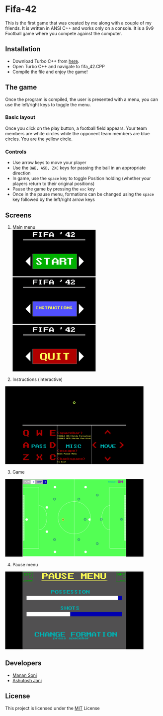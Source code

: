 # Fifa-42
This is the first game that was created by me along with a couple of my friends. It is written in ANSI C++ and works only on a console.
It is a 9v9 Football game where you compete against the computer.

## Installation
* Download Turbo C++ from [here](https://developerinsider.co/download-turbo-c-for-windows-7-8-8-1-and-windows-10-32-64-bit-full-screen/).
* Open Turbo C++ and navigate to fifa_42.CPP
* Compile the file and enjoy the game!

## The game
Once the program is compiled, the user is presented with a menu, you can use the left/right keys to toggle the menu.

### Basic layout
Once you click on the play button, a football field appears.
Your team members are white circles while the opponent team members are blue circles. You are the yellow circle.

### Controls
* Use arrow keys to move your player
* Use the ```QWE, ASD, ZXC``` keys for passing the ball in an appropriate direction
* In game, use the ```space``` key to toggle Position holding (whether your players return to their original positions)
* Pause the game by pressing the ```esc``` key
* Once in the pause menu, formations can be changed using the ```space``` key followed by the left/right arrow keys

## Screens
1. Main menu  
<img src="https://github.com/AshutoshJani/Fifa-42/blob/legacy/assets/menu1.png" height=150px> <img src="https://github.com/AshutoshJani/Fifa-42/blob/legacy/assets/menu2.png" height=150px> <img src="https://github.com/AshutoshJani/Fifa-42/blob/legacy/assets/menu3.png" height=150px>

2. Instructions (interactive)
<img src="https://github.com/AshutoshJani/Fifa-42/blob/legacy/assets/instructions.png" height=250px>

3. Game
<img src="https://github.com/AshutoshJani/Fifa-42/blob/legacy/assets/game.png" height=250px>

4. Pause menu
<img src="https://github.com/AshutoshJani/Fifa-42/blob/legacy/assets/pause_menu.png" height=250px>


## Developers
* [Manan Soni](https://github.com/MananSoni42)
* [Ashutosh Jani](https://github.com/AshutoshJani)

## License
This project is licensed under the [MIT](https://opensource.org/licenses/MIT) License
